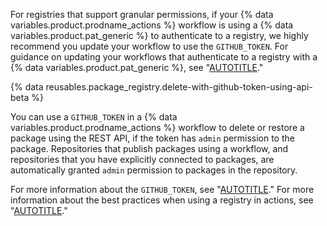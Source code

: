 For registries that support granular permissions, if your {% data variables.product.prodname_actions %} workflow is using a {% data variables.product.pat_generic %} to authenticate to a registry, we highly recommend you update your workflow to use the `GITHUB_TOKEN`. For guidance on updating your workflows that authenticate to a registry with a {% data variables.product.pat_generic %}, see "[AUTOTITLE](/packages/managing-github-packages-using-github-actions-workflows/publishing-and-installing-a-package-with-github-actions#upgrading-a-workflow-that-accesses-a-registry-using-a-personal-access-token)."

{% data reusables.package_registry.delete-with-github-token-using-api-beta %}

You can use a `GITHUB_TOKEN` in a {% data variables.product.prodname_actions %} workflow to delete or restore a package using the REST API, if the token has `admin` permission to the package. Repositories that publish packages using a workflow, and repositories that you have explicitly connected to packages, are automatically granted `admin` permission to packages in the repository.

For more information about the `GITHUB_TOKEN`, see "[AUTOTITLE](/actions/security-guides/automatic-token-authentication#using-the-github_token-in-a-workflow)." For more information about the best practices when using a registry in actions, see "[AUTOTITLE](/actions/security-guides/security-hardening-for-github-actions#considering-cross-repository-access)."
